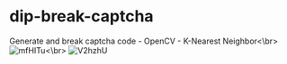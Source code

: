 # dip-break-captcha
Generate and break captcha code - OpenCV - K-Nearest Neighbor<\br>
![mfHITu](https://user-images.githubusercontent.com/102611060/206890106-1c8622f5-5046-4f66-a037-f89a5f7c91a2.jpg)<\br>
![V2hzhU](https://user-images.githubusercontent.com/102611060/206890116-4e027bda-4813-4749-959b-a5fd13af08af.jpg)
